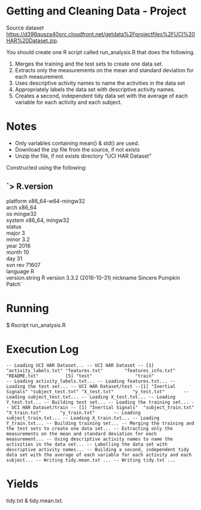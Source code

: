 # Getting and Cleaning Data - Project

Source dataset https://d396qusza40orc.cloudfront.net/getdata%2Fprojectfiles%2FUCI%20HAR%20Dataset.zip.

You should create one R script called run_analysis.R that does the following.
1. Merges the training and the test sets to create one data set.
2. Extracts only the measurements on the mean and standard deviation for each measurement.
3. Uses descriptive activity names to name the activities in the data set
4. Appropriately labels the data set with descriptive activity names.
5. Creates a second, independent tidy data set with the average of each variable for each activity and each subject.

# Notes
+ Only variables containing mean() & std() are used.
+ Download the zip file from the source, if not exists
+ Unzip the file, if not exists directory "UCI HAR Dataset"

Constructed using the following:

`> R.version
--
platform       x86_64-w64-mingw32          
arch           x86_64                      
os             mingw32                     
system         x86_64, mingw32             
status                                     
major          3                           
minor          3.2                         
year           2016                        
month          10                          
day            31                          
svn rev        71607                       
language       R                           
version.string R version 3.3.2 (2016-10-31)
nickname       Sincere Pumpkin Patch`       

# Running

$ Rscript run_analysis.R

# Execution Log
`
-- Loading UCI HAR Dataset...
-- UCI HAR Dataset
-- [1] "activity_labels.txt" "features.txt"        "features_info.txt"   "README.txt"         
[5] "test"                "train"              
-- Loading activity_labels.txt...
-- Loading features.txt...
-- Loading the test set...
-- UCI HAR Dataset/test
--[1] "Inertial Signals" "subject_test.txt" "X_test.txt"       "y_test.txt"      
-- Loading subject_test.txt...
-- Loading X_test.txt...
-- Loading Y_test.txt...
-- Building test set...
-- Loading the training set...
-- UCI HAR Dataset/train
-- [1] "Inertial Signals"  "subject_train.txt" "X_train.txt"       "y_train.txt"      
-- Loading subject_train.txt...
-- Loading X_train.txt...
-- Loading Y_train.txt...
-- Building training set...
-- Merging the training and the test sets to create one data set...
-- Extracting only the measurements on the mean and standard deviation for each measurement...
-- Using descriptive activity names to name the activities in the data set...
-- Labelling the data set with descriptive activity names...
-- Building a second, independent tidy data set with the average of each variable for each activity and each subject...
-- Writing tidy.mean.txt ...
-- Writing tidy.txt ...
`
# Yields 
tidy.txt & tidy.mean.txt.